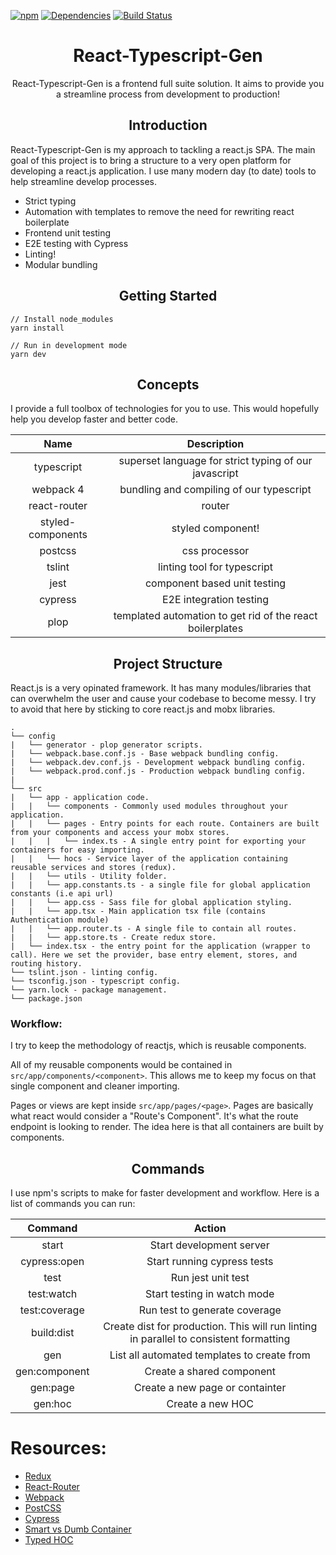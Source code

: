[![npm][npm]][npm-url]
[![Dependencies][deps]][deps-url]
[![Build Status](https://travis-ci.org/roger-king/react-typescript-gen.svg?branch=demo)](https://travis-ci.org/roger-king/react-typescript-gen)

<div align="center">
    <h1>React-Typescript-Gen</h1>
    <p>
        React-Typescript-Gen is a frontend full suite solution. It aims to provide you a streamline process from development to production!
    </p>
</div>
<h2 align="center">Introduction</h2>
<p>
React-Typescript-Gen is my approach to tackling a react.js SPA. The main goal of this project is to bring a structure to a very open platform for developing a react.js application. I use many modern day (to date) tools to help streamline develop processes.
</p>
<ul>
    <li> Strict typing </li>
    <li> Automation with templates to remove the need for rewriting react boilerplate </li>
    <li> Frontend unit testing </li>
    <li> E2E testing with Cypress </li>
    <li> Linting! </li>
    <li> Modular bundling </li>
</ul>

<div align="center">
    <h2>Getting Started</h2>
</div>

```
// Install node_modules
yarn install

// Run in development mode
yarn dev
```

<h2 align="center">Concepts</h2>

<p>
    I provide a full toolbox of technologies for you to use. This would hopefully help you develop faster and better code.
</p>

|       Name        |                        Description                        |
| :---------------: | :-------------------------------------------------------: |
|    typescript     |   superset language for strict typing of our javascript   |
|     webpack 4     |         bundling and compiling of our typescript          |
|   react-router    |                          router                           |
| styled-components |                     styled component!                     |
|      postcss      |                       css processor                       |
|      tslint       |                linting tool for typescript                |
|       jest        |               component based unit testing                |
|      cypress      |                  E2E integration testing                  |
|       plop        | templated automation to get rid of the react boilerplates |

<h2 align="center">Project Structure</h2>
<p>
    React.js is a very opinated framework. It has many modules/libraries that can overwhelm the user and cause your codebase to become messy.
    I try to avoid that here by sticking to core react.js and mobx libraries.
</p>

```
.
└── config
|   └── generator - plop generator scripts.
|   └── webpack.base.conf.js - Base webpack bundling config.
|   └── webpack.dev.conf.js - Development webpack bundling config.
|   └── webpack.prod.conf.js - Production webpack bundling config.
|
└── src
|   └── app - application code.
|   |   └── components - Commonly used modules throughout your application.
|   |   └── pages - Entry points for each route. Containers are built from your components and access your mobx stores.
|   |   |   └── index.ts - A single entry point for exporting your containers for easy importing.
|   |   └── hocs - Service layer of the application containing reusable services and stores (redux).
|   |   └── utils - Utility folder.
|   |   └── app.constants.ts - a single file for global application constants (i.e api url)
|   |   └── app.css - Sass file for global application styling.
|   |   └── app.tsx - Main application tsx file (contains Authentication module)
|   |   └── app.router.ts - A single file to contain all routes.
|   |   └── app.store.ts - Create redux store.
|   └── index.tsx - the entry point for the application (wrapper to call). Here we set the provider, base entry element, stores, and routing history.
└── tslint.json - linting config.
└── tsconfig.json - typescript config.
└── yarn.lock - package management.
└── package.json
```

### Workflow:

I try to keep the methodology of reactjs, which is reusable components.

All of my reusable components would be contained in `src/app/components/<component>`. This allows me to keep my focus on that single component and cleaner importing.

Pages or views are kept inside `src/app/pages/<page>`. Pages are basically what react would consider a "Route's Component". It's what the route endpoint is looking to render. The idea here is that all containers are built by components.

<h2 align="center"> Commands </h2>
<p>
    I use npm's scripts to make for faster development and workflow.
    Here is a list of commands you can run:
</p>

|    Command    |                                         Action                                         |
| :-----------: | :------------------------------------------------------------------------------------: |
|     start     |                                Start development server                                |
| cypress:open  |                              Start running cypress tests                               |
|     test      |                                   Run jest unit test                                   |
|  test:watch   |                              Start testing in watch mode                               |
| test:coverage |                             Run test to generate coverage                              |
|  build:dist   | Create dist for production. This will run linting in parallel to consistent formatting |
|      gen      |                      List all automated templates to create from                       |
| gen:component |                               Create a shared component                                |
|   gen:page    |                            Create a new page or containter                             |
|    gen:hoc    |                                    Create a new HOC                                    |

# Resources:

-   [Redux](https://redux.js.org/)
-   [React-Router](https://reacttraining.com/react-router/web/guides/philosophy)
-   [Webpack](https://webpack.github.io/docs/)
-   [PostCSS](http://postcss.org/)
-   [Cypress](https://docs.cypress.io/guides/core-concepts/introduction-to-cypress.html#Cypress-Is-Simple)
-   [Smart vs Dumb Container](https://medium.com/@dan_abramov/smart-and-dumb-components-7ca2f9a7c7d0)
-   [Typed HOC](https://medium.com/@jrwebdev/react-higher-order-component-patterns-in-typescript-42278f7590fb)

[npm]: https://img.shields.io/npm/v/npm.svg
[npm-url]: https://nodejs.org/en/download/
[deps]: https://david-dm.org/roger-king/react-typescript-gen.svg
[deps-url]: https://david-dm.org/roger-king/react-typescript-gen
[travis]: https://travis-ci.org/roger-king/react-typescript-gen.svg?branch=demo
